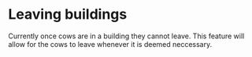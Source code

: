 # Leaving buildings <br> 
Currently once cows are in a building they cannot leave. This feature will allow for the cows to leave whenever it is deemed neccessary.
